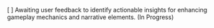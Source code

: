 [ ] Awaiting user feedback to identify actionable insights for enhancing gameplay mechanics and narrative elements. (In Progress)
